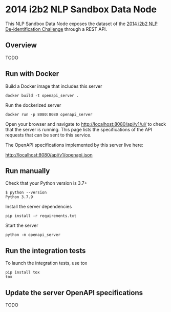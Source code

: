 # 2014 i2b2 NLP Sandbox Data Node

This NLP Sandbox Data Node exposes the dataset of the [2014 i2b2 NLP
De-identification Challenge] through a REST API.

## Overview

TODO

## Run with Docker

Build a Docker image that includes this server

    docker build -t openapi_server .

Run the dockerized server

    docker run -p 8080:8080 openapi_server

Open your browser and navigate to <http://localhost:8080/api/v1/ui/> to check that
the server is running. This page lists the specifications of the API requests
that can be sent to this service.

The OpenAPI specifications implemented by this server live here:

<http://localhost:8080/api/v1/openapi.json>

## Run manually

Check that your Python version is 3.7+

    $ python --version
    Python 3.7.9

Install the server dependencies

    pip install -r requirements.txt

Start the server

    python -m openapi_server

## Run the integration tests

To launch the integration tests, use tox

    pip install tox
    tox

## Update the server OpenAPI specifications

TODO

<!-- Definitions -->

[2014 i2b2 NLP De-identification Challenge]: https://portal.dbmi.hms.harvard.edu/projects/n2c2-nlp/
[OpenAPI Generator]: https://openapi-generator.tech